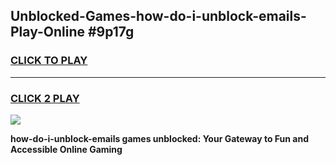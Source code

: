 
## Unblocked-Games-how-do-i-unblock-emails-Play-Online #9p17g
<h3>
<a href="https://news.freeplayer.one?title=how-do-i-unblock-emails&ref=3">CLICK TO PLAY</a></h3>
<hr>

<h3>
<a href="https://news.freeplayer.one?title=how-do-i-unblock-emails&ref=3">CLICK 2 PLAY</a>
  
</h3>

<a href="https://news.freeplayer.one?title=how-do-i-unblock-emails&ref=3"><img src="https://clearcache.store/games.png"></a>


**how-do-i-unblock-emails games unblocked: Your Gateway to Fun and Accessible Online Gaming**
